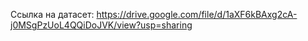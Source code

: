 Ссылка на датасет: https://drive.google.com/file/d/1aXF6kBAxg2cA-j0MSgPzUoL4QQiDoJVK/view?usp=sharing
